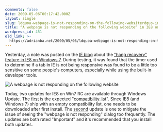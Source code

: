 ```yaml
---
comments: false
date: 2009-05-06T00:17:42.000Z
layout: single
slug: ldquoa-webpage-is-not-responding-on-the-following-websiterdquo-in
title: “A webpage is not responding on the following website” in IE8 on Win7
wordpress_id: 451
old_link: >-
  https://adrianba.net/2009/05/05/ldquoa-webpage-is-not-responding-on-the-following-websiterdquo-in/
---
```

Yesterday, a note was posted on the [IE blog](http://blogs.msdn.com/ie/) about the ["hang recovery" feature in IE8 on Windows 7](http://blogs.msdn.com/ie/archive/2009/05/04/ie8-in-windows-7-rc-reliability-and-telemetry.aspx). During testing, it was found that the timer used to determine if a tab in IE is not being responsive was found to be a little too sensitive on some people's computers, especially while using the built-in developer tools.

 

![A webpage is not responding on the following website](/wp-content/uploads/2009/05/img451-1.png)

 

Today, two updates for IE8 on Win7 RC are available through Windows Update. The [first](http://support.microsoft.com/kb/960321) is the expected "[compatibility list](http://blogs.msdn.com/ie/archive/2009/03/30/compatibility-view-list-and-ie8-rtw.aspx)". Since IE8 (and Windows 7) ship with an empty compatibility list, one needs to be downloaded after first install. The [second](http://support.microsoft.com/?kbid=970858) update is one to mitigate the issue of seeing the "webpage is not responding" dialog too frequently. The updates are both rated "Important" and it's recommended that you install both updates.
